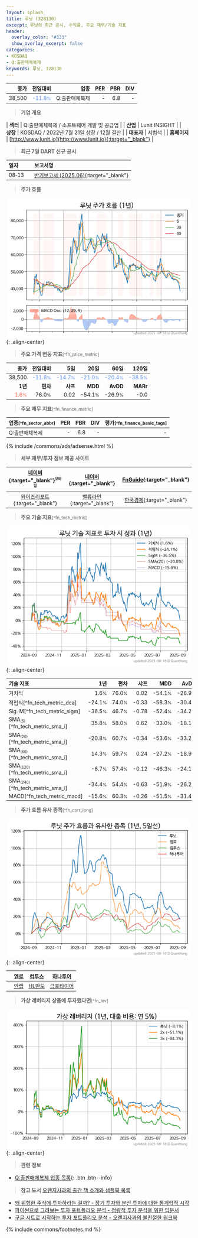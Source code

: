```yaml
---
layout: splash
title: 루닛 (328130)
excerpt: 루닛의 최근 공시, 수익률, 주요 재무/기술 지표
header:
  overlay_color: "#333"
  show_overlay_excerpt: false
categories:
- KOSDAQ
- Q:출판매체복제
keywords: 루닛, 328130
---
```


| **종가** | **전일대비** | **업종** | **PER** | **PBR** | **DIV** |
| -------: | -----------: | -------: | ------: | ------: | ------: |
| 38,500 | <span style="color: cornflowerblue">-11.8<small>%</small></span> | Q:출판매체복제 | - | 6.8 | - |

<!-- more -->


> **기업 개요**<a id="company"></a>

| <span style="white-space:nowrap;">**섹터**</span> | Q:출판매체복제 / 소프트웨어 개발 및 공급업 |
| <span style="white-space:nowrap;">**산업**</span> | Lunit INSIGHT |
| <span style="white-space:nowrap;">**상장**</span> | KOSDAQ / 2022년 7월 21일 상장 / 12월 결산 |
| <span style="white-space:nowrap;">**대표자**</span> | 서범석 |
| <span style="white-space:nowrap;">**홈페이지**</span> | [http://www.lunit.io](http://www.lunit.io){:target="_blank"} |


> **최근 7일 DART 신규 공시**<a id="dart"></a>

| **일자** |      | **보고서명** |
| :------- | :--- | :----------- |
| 08&#x2011;13 | | [반기보고서 (2025.06)](https://dart.fss.or.kr/dsaf001/main.do?rcpNo=20250813001323){:target="_blank"} |


> **주가 흐름**<a id="price"></a>

![328130](/stock/images/328130.png){: .align-center}


> **주요 가격 변동 지표**<small>[^fn_price_metric]</small>

| **종가** | **전일대비** | **5일** | **20일** | **60일** | **120일** |
| -------: | -----------: | ------: | -------: | -------: | --------: |
| 38,500 | <span style="color: cornflowerblue">-11.8<small>%</small></span> | <span style="color: cornflowerblue">-14.7<small>%</small></span> | <span style="color: cornflowerblue">-21.0<small>%</small></span> | <span style="color: cornflowerblue">-20.4<small>%</small></span> | <span style="color: cornflowerblue">-38.5<small>%</small></span> |
| **1년** | **편차** | **샤프** | **MDD** | **AvDD** | **MARr** |
| <span style="color: tomato">1.6<small>%</small></span> | 76.0<small>%</small> | 0.02 | -54.1<small>%</small> | -26.9<small>%</small> | -0.0 |


> **주요 재무 지표**<small>[^fn_finance_metric]</small>

| **업종**<small>[^fn_sector_abbr]</small> | **PER** | **PBR** | **DIV** | **평가**<small>[^fn_finance_basic_tags]</small> |
| :--------------------------------------- | ------: | ------: | ------: | ----------------------------------------------: |
| Q:출판매체복제 | - | 6.8 | - | - |



{% include /commons/ads/adsense.html %}

> **세부 재무/투자 정보 제공 사이트**

| [네이버](https://m.stock.naver.com/domestic/stock/328130/finance/summary){:target="_blank"}<sup><small>모바일</small></sup> | [네이버](https://finance.naver.com/item/coinfo.naver?code=328130){:target="_blank"} | [FnGuide](https://comp.fnguide.com/SVO2/ASP/SVD_Invest.asp?gicode=A328130&MenuYn=Y){:target="_blank"} |
| :---: | :---: | :---: |
| [와이즈리포트](https://comp.wisereport.co.kr/company/c1040001.aspx?cmp_cd=328130){:target="_blank"} | [밸류라인](https://www.valueline.co.kr/finance/summary/328130){:target="_blank"} | [한국경제](https://markets.hankyung.com/stock/328130/financial-summary){:target="_blank"} |


> **주요 기술 지표**<small>[^fn_tech_metric]</small>


![328130](/stock/images/328130_tech.png){: .align-center}

| **기술 지표** | **1년** | **편차** | **샤프** | **MDD** | **AvDD** |
| :------------ | ------: | -----------: | -------: | ------: | -------: |
| 거치식 | 1.6<small>%</small> | 76.0<small>%</small> | 0.02 | -54.1<small>%</small> | -26.9<small>%</small> |
| 적립식[^fn_tech_metric_dca] | -24.1<small>%</small> | 74.0<small>%</small> | -0.33 | -58.3<small>%</small> | -30.4<small>%</small> |
| Sig. M[^fn_tech_metric_sigm] | -36.5<small>%</small> | 46.7<small>%</small> | -0.78 | -52.4<small>%</small> | -34.2<small>%</small> |
| SMA<small><sub>(5)</sub></small>[^fn_tech_metric_sma_i] | 35.8<small>%</small> | 58.0<small>%</small> | 0.62 | -33.0<small>%</small> | -18.1<small>%</small> |
| SMA<small><sub>(20)</sub></small>[^fn_tech_metric_sma_i] | -20.8<small>%</small> | 60.7<small>%</small> | -0.34 | -53.6<small>%</small> | -33.2<small>%</small> |
| SMA<small><sub>(60)</sub></small>[^fn_tech_metric_sma_i] | 14.3<small>%</small> | 59.7<small>%</small> | 0.24 | -27.2<small>%</small> | -18.9<small>%</small> |
| SMA<small><sub>(120)</sub></small>[^fn_tech_metric_sma_i] | -6.7<small>%</small> | 57.4<small>%</small> | -0.12 | -46.3<small>%</small> | -24.1<small>%</small> |
| SMA<small><sub>(240)</sub></small>[^fn_tech_metric_sma_i] | -34.4<small>%</small> | 54.4<small>%</small> | -0.63 | -51.9<small>%</small> | -26.2<small>%</small> |
| MACD[^fn_tech_metric_macd] | -15.6<small>%</small> | 60.3<small>%</small> | -0.26 | -51.5<small>%</small> | -31.4<small>%</small> |


> **주가 흐름 유사 종목**<a id="corr"></a><small>[^fn_corr_long]</small>

![328130](/stock/images/328130_corr.png){: .align-center}

|       | [엠로](/058970/) | [컴투스](/078340/) | [하나투어](/039130/) |
| :---: | :------------------------------------: | :------------------------------------: | :------------------------------------: |
|       | [안랩](/053800/) | [HL만도](/204320/) | [금호타이어](/073240/) |


> **가상 레버리지 상품에 투자했다면**<a id="2x"></a><small>[^fn_lev]</small>

![328130](/stock/images/328130_2x.png){: .align-center}


> **관련 정보**

- [Q:출판매체복제 업종 목록](/stats/sector/kosdaq_업종_출판매체복제_종목/){: .btn .btn--info}

> **참고 도서** [오렌지사과의 출간 책 소개와 샘플북 목록](https://kongdori.tistory.com/691)

- [왜 위험한 주식에 투자하라는 걸까? - 장기 투자와 분산 투자에 대한 통계학적 시각](https://kongdori.tistory.com/421)
- [파이썬으로 그려보는 투자 포트폴리오 분석  - 정량적 투자 분석을 위한 입문서](https://kongdori.tistory.com/643)
- [구글 시트로 시작하는 투자 포트폴리오 분석 - 오렌지사과의 불친절한 워크북](https://kongdori.tistory.com/449)


{% include commons/footnotes.md %}